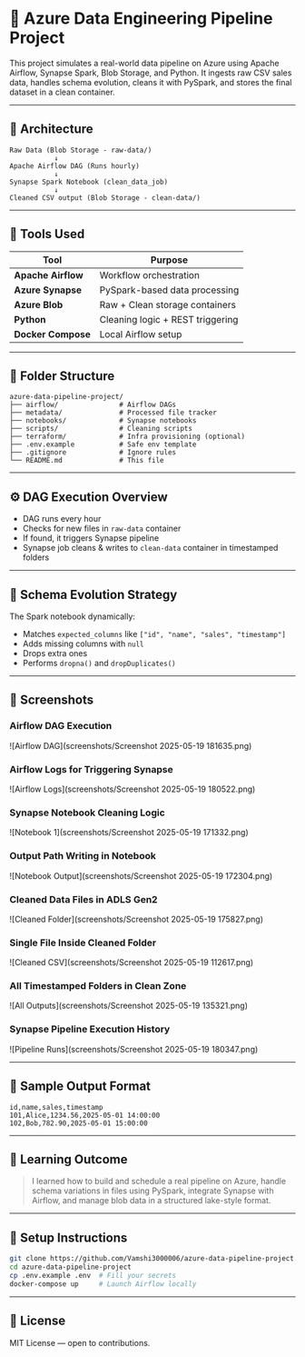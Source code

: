 
# 🚀 Azure Data Engineering Pipeline Project

This project simulates a real-world data pipeline on Azure using Apache Airflow, Synapse Spark, Blob Storage, and Python. It ingests raw CSV sales data, handles schema evolution, cleans it with PySpark, and stores the final dataset in a clean container.

---

## 📌 Architecture

```
Raw Data (Blob Storage - raw-data/)
           ↓
Apache Airflow DAG (Runs hourly)
           ↓
Synapse Spark Notebook (clean_data_job)
           ↓
Cleaned CSV output (Blob Storage - clean-data/)
```

---

## 🧰 Tools Used

| Tool                | Purpose                            |
|---------------------|------------------------------------|
| **Apache Airflow**  | Workflow orchestration             |
| **Azure Synapse**   | PySpark-based data processing      |
| **Azure Blob**      | Raw + Clean storage containers     |
| **Python**          | Cleaning logic + REST triggering   |
| **Docker Compose**  | Local Airflow setup                |

---

## 📂 Folder Structure

```
azure-data-pipeline-project/
├── airflow/               # Airflow DAGs
├── metadata/              # Processed file tracker
├── notebooks/             # Synapse notebooks
├── scripts/               # Cleaning scripts
├── terraform/             # Infra provisioning (optional)
├── .env.example           # Safe env template
├── .gitignore             # Ignore rules
└── README.md              # This file
```

---

## ⚙️ DAG Execution Overview

- DAG runs every hour
- Checks for new files in `raw-data` container
- If found, it triggers Synapse pipeline
- Synapse job cleans & writes to `clean-data` container in timestamped folders

---

## 🧪 Schema Evolution Strategy

The Spark notebook dynamically:
- Matches `expected_columns` like `["id", "name", "sales", "timestamp"]`
- Adds missing columns with `null`
- Drops extra ones
- Performs `dropna()` and `dropDuplicates()`

---

## 📸 Screenshots

### Airflow DAG Execution
![Airflow DAG](screenshots/Screenshot 2025-05-19 181635.png)

### Airflow Logs for Triggering Synapse
![Airflow Logs](screenshots/Screenshot 2025-05-19 180522.png)

### Synapse Notebook Cleaning Logic
![Notebook 1](screenshots/Screenshot 2025-05-19 171332.png)

### Output Path Writing in Notebook
![Notebook Output](screenshots/Screenshot 2025-05-19 172304.png)

### Cleaned Data Files in ADLS Gen2
![Cleaned Folder](screenshots/Screenshot 2025-05-19 175827.png)

### Single File Inside Cleaned Folder
![Cleaned CSV](screenshots/Screenshot 2025-05-19 112617.png)

### All Timestamped Folders in Clean Zone
![All Outputs](screenshots/Screenshot 2025-05-19 135321.png)

### Synapse Pipeline Execution History
![Pipeline Runs](screenshots/Screenshot 2025-05-19 180347.png)

---

## 📁 Sample Output Format

```
id,name,sales,timestamp
101,Alice,1234.56,2025-05-01 14:00:00
102,Bob,782.90,2025-05-01 15:00:00
```

---

## 🧠 Learning Outcome

> I learned how to build and schedule a real pipeline on Azure, handle schema variations in files using PySpark, integrate Synapse with Airflow, and manage blob data in a structured lake-style format.

---

## 📝 Setup Instructions

```bash
git clone https://github.com/Vamshi3000006/azure-data-pipeline-project.git
cd azure-data-pipeline-project
cp .env.example .env  # Fill your secrets
docker-compose up     # Launch Airflow locally
```

---

## 🧾 License

MIT License — open to contributions.
